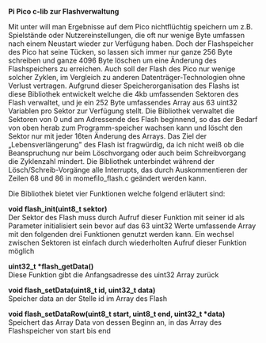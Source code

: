 **Pi Pico c-lib zur Flashverwaltung**

Mit unter will man Ergebnisse auf dem Pico nichtflüchtig speichern um
z.B. Spielstände oder Nutzereinstellungen, die oft nur wenige Byte
umfassen nach einem Neustart wieder zur Verfügung haben. Doch der
Flashspeicher des Pico hat seine Tücken, so lassen sich immer nur ganze
256 Byte schreiben und ganze 4096 Byte löschen um eine Änderung des
Flashspeichers zu erreichen. Auch soll der Flash des Pico nur wenige
solcher Zyklen, im Vergleich zu anderen Datenträger-Technologien ohne Verlust vertragen.
Aufgrund dieser Speicherorganisation des Flashs ist diese Bibliothek
entwickelt welche die 4kb umfassenden Sektoren des Flash verwaltet, und
je ein 252 Byte umfassendes Array aus 63 uint32 Variablen pro Sektor zur
Verfügung stellt. Die Bibliothek verwaltet die Sektoren von 0 und am
Adressende des Flash beginnend, so das der Bedarf von oben herab zum
Programm-speicher wachsen kann und löscht den Sektor nur mit jeder 16ten
Änderung des Arrays. Das Ziel der „Lebensverlängerung" des Flash ist
fragwürdig, da ich nicht weiß ob die Beanspruchung nur beim Löschvorgang
oder auch beim Schreibvorgang die Zyklenzahl mindert. Die Bibliothek
unterbindet während der Lösch/Schreib-Vorgänge alle Interrupts, das
durch Auskommentieren der Zeilen 68 und 86 in momefilo_flash.c geändert
werden kann.

Die Bibliothek bietet vier Funktionen welche folgend erläutert sind:

**void flash_init(uint8_t sektor)**\
Der Sektor des Flash muss durch Aufruf dieser Funktion mit seiner id als
Parameter initialisiert sein bevor auf das 63 uint32 Werte umfassende Array
mit den folgenden drei Funktionen genutzt werden kann.
Ein wechsel zwischen Sektoren ist einfach durch wiederholten Aufruf dieser Funktion möglich

**uint32_t \*flash_getData()**\
Diese Funktion gibt die Anfangsadresse des uint32 Array zurück

**void flash_setData(uint8_t id, uint32_t data)**\
Speicher data an der Stelle id im Array des Flash

**void flash_setDataRow(uint8_t start, uint8_t end, uint32_t \*data)**\
Speichert das Array Data von dessen Beginn an, in das Array des
Flashspeicher von start bis end
